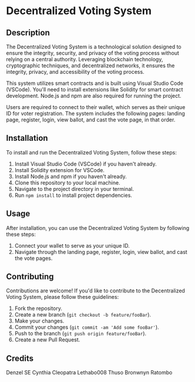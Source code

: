 # Decentralized Voting System

## Description

The Decentralized Voting System is a technological solution designed to ensure the integrity, security, and privacy of the voting process without relying on a central authority. Leveraging blockchain technology, cryptographic techniques, and decentralized networks, it ensures the integrity, privacy, and accessibility of the voting process.

This system utilizes smart contracts and is built using Visual Studio Code (VSCode). You'll need to install extensions like Solidity for smart contract development. Node.js and npm are also required for running the project.

Users are required to connect to their wallet, which serves as their unique ID for voter registration. The system includes the following pages: landing page, register, login, view ballot, and cast the vote page, in that order.

## Installation

To install and run the Decentralized Voting System, follow these steps:

1. Install Visual Studio Code (VSCode) if you haven't already.
2. Install Solidity extension for VSCode.
3. Install Node.js and npm if you haven't already.
4. Clone this repository to your local machine.
5. Navigate to the project directory in your terminal.
6. Run `npm install` to install project dependencies.

## Usage

After installation, you can use the Decentralized Voting System by following these steps:

1. Connect your wallet to serve as your unique ID.
2. Navigate through the landing page, register, login, view ballot, and cast the vote pages.

## Contributing

Contributions are welcome! If you'd like to contribute to the Decentralized Voting System, please follow these guidelines:

1. Fork the repository.
2. Create a new branch (`git checkout -b feature/fooBar`).
3. Make your changes.
4. Commit your changes (`git commit -am 'Add some fooBar'`).
5. Push to the branch (`git push origin feature/fooBar`).
6. Create a new Pull Request.

## Credits

Denzel SE
Cynthia Cleopatra
Lethabo008
Thuso Bronwnyn Ratombo
